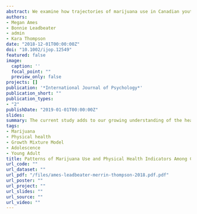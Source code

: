 ```yaml
---
abstract: We examine how trajectories of marijuana use in Canadian youth (ages 15 to 28) are related to physical health indica- tors in adolescence and young adulthood. Youth were initially recruited in 2003 (N = 662; 48% male; ages 12 to 18) and followed for six waves. Five trajectories of marijuana use (Abstainers-29%, Occasional users-27%, Decreasers-14%, Increasers-20% and Chronic users-11%) were identified. Chronic users reported more physical symptoms, poorer physical self-concept, less physical activity, poorer eating practices, less sleep, and higher number of sexual partners during adoles- cence than other classes. Decreasers also reported poorer physical self-concept and poorer eating practices than abstainers. Other trajectory classes showed few significant health problems. Chronic users also reported more acute health problems (i.e., serious injuries, early sexual debut, higher number of sexual partners, greater likelihood of having a STI) in young adulthood than all other classes contributing to costs of healthcare. Youth who engage in early, frequent and continued use of marijuana from adolescence to young adulthood are at-risk of physical health problems in adolescence and young adulthood.
authors:
- Megan Ames
- Bonnie Leadbeater
- admin
- Kara Thompson
date: "2018-12-01T00:00:00Z"
doi: "10.1002/ijop.12549"
featured: false
image:
  caption: ''
  focal_point: ""
  preview_only: false
projects: []
publication: '*International Journal of Psychology*'
publication_short: ""
publication_types:
- "2"
publishDate: "2019-01-01T00:00:00Z"
slides: 
summary: The current study adds to our growing understanding of the health of Canadian youth with differing marijuana use trajectories by examining how marijuana use fre- quency is related to physical health indicators in ado- lescence and young adulthood. We extend past research by examining how trajectories of marijuana use are related to multiple physical health indicators; subjective health, health-promoting behaviours, body mass index, serious injuries and sexual risk behaviours.
tags:
- Marijuana
- Physical health
- Growth Mixture Model
- Adolescence
- Young Adult
title: Patterns of Marijuana Use and Physical Health Indicators Among Canadian Youth
url_code: ""
url_dataset: ""
url_pdf: "/files/ames-leadbeater-merrin-thompson-2018.pdf.pdf"
url_poster: ""
url_project: ""
url_slides: ""
url_source: ""
url_video: ""
---
```

